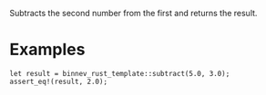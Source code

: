 Subtracts the second number from the first and returns the result.

# Examples

```
let result = binnev_rust_template::subtract(5.0, 3.0);
assert_eq!(result, 2.0);
```

